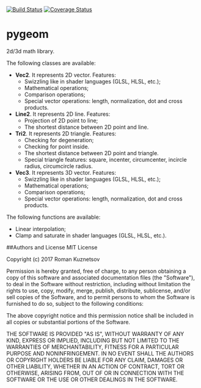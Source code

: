[![Build Status](https://travis-ci.org/rokuz/pygeom.svg?branch=master)](https://travis-ci.org/rokuz/pygeom)
[![Coverage Status](https://coveralls.io/repos/github/rokuz/pygeom/badge.svg?branch=master)](https://coveralls.io/github/rokuz/pygeom?branch=master)

# pygeom
2d/3d math library.

The following classes are available:
- **Vec2**. It represents 2D vector.
    Features:
    - Swizzling like in shader languages (GLSL, HLSL, etc.);
    - Mathematical operations;
    - Comparison operations;
    - Special vector operations: length, normalization, dot and cross products.
- **Line2**. It represents 2D line.
    Features:
    - Projection of 2D point to line;
    - The shortest distance between 2D point and line.
- **Tri2**. It represents 2D triangle.
    Features:
    - Checking for degeneration;
    - Checking for point inside.
    - The shortest distance between 2D point and triangle.
    - Special triangle features: square, incenter, circumcenter, incircle radius,
    circumcircle radius.
- **Vec3**. It represents 3D vector.
    Features:
    - Swizzling like in shader languages (GLSL, HLSL, etc.);
    - Mathematical operations;
    - Comparison operations;
    - Special vector operations: length, normalization, dot and cross products.
    
The following functions are available:
- Linear interpolation;
- Clamp and saturate in shader languages (GLSL, HLSL, etc.).

##Authors and License
MIT License

Copyright (c) 2017 Roman Kuznetsov

Permission is hereby granted, free of charge, to any person obtaining a copy
of this software and associated documentation files (the "Software"), to deal
in the Software without restriction, including without limitation the rights
to use, copy, modify, merge, publish, distribute, sublicense, and/or sell
copies of the Software, and to permit persons to whom the Software is
furnished to do so, subject to the following conditions:

The above copyright notice and this permission notice shall be included in all
copies or substantial portions of the Software.

THE SOFTWARE IS PROVIDED "AS IS", WITHOUT WARRANTY OF ANY KIND, EXPRESS OR
IMPLIED, INCLUDING BUT NOT LIMITED TO THE WARRANTIES OF MERCHANTABILITY,
FITNESS FOR A PARTICULAR PURPOSE AND NONINFRINGEMENT. IN NO EVENT SHALL THE
AUTHORS OR COPYRIGHT HOLDERS BE LIABLE FOR ANY CLAIM, DAMAGES OR OTHER
LIABILITY, WHETHER IN AN ACTION OF CONTRACT, TORT OR OTHERWISE, ARISING FROM,
OUT OF OR IN CONNECTION WITH THE SOFTWARE OR THE USE OR OTHER DEALINGS IN THE
SOFTWARE.

